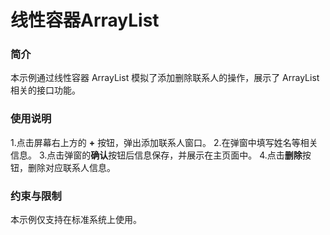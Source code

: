 # 线性容器ArrayList

### 简介

本示例通过线性容器 ArrayList 模拟了添加删除联系人的操作，展示了 ArrayList 相关的接口功能。

### 使用说明

1.点击屏幕右上方的 **+** 按钮，弹出添加联系人窗口。
2.在弹窗中填写姓名等相关信息。
3.点击弹窗的**确认**按钮后信息保存，并展示在主页面中。
4.点击**删除**按钮，删除对应联系人信息。

### 约束与限制

本示例仅支持在标准系统上使用。